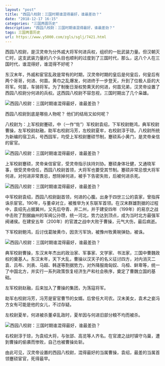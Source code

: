 ```yaml
---
layout: "post"
title: "西园八校尉：三国时期谁混得最好，谁最差劲？"
date: "2018-12-17 16:15"
categories: "三国两晋历史"
description: "西园八校尉：三国时期谁混得最好，谁最差劲？"
tags: 三国两晋历史
url: https://www.y5000.com/zgls/sglj/7421.html
---
```






西园八校尉，是汉灵帝为分外戚大将军何进兵权，组织的一批武装力量。但汉朝灭亡时，这支武装力量的八个头目也顺利的过度到了三国时代，那么，这八个人在三国时代，谁混得好，谁混得不好呢？

东汉末年，外戚和宦官乱政是常有的时期，汉灵帝时期的皇后是何皇后，何皇后有两个哥哥，何进、何苗。黄巾之乱爆发，何进终于一步登天，升到了位极人臣的大将军。何苗，车骑将军。为了制衡日渐权势熏天的何进，何苗兄弟，汉灵帝设置了西园八校尉分何进的兵权。这西园八校尉不容忽视，三国时期出了几个枭雄。

![西园八校尉：三国时期谁混得最好，谁最差劲？](/uploads/allimg/161216/6-161216101314307.JPG)

西园八校尉到底是哪些人物呢？ 他们的结局又如何呢？

八校尉为：上军校尉蹇硕，中（一作“佐”）军校尉袁绍，下军校尉鲍鸿，典军校尉曹操，左军校尉赵融，助军右校尉冯芳，左校尉夏牟，右校尉淳于琼。八校尉所统为新编的宿卫兵，号西园军，均受上军校尉蹇硕节制，蹇硕系小黄门，是灵帝亲信的宦官。

![西园八校尉：三国时期谁混得最好，谁最差劲？](/uploads/allimg/161216/6-16121610132C45.JPG)

上军校尉蹇硕，灵帝亲信宦官，受灵帝指示扶持刘协。蹇硕身体壮健，又通晓军事，很受灵帝信任，西园八校尉首领，大将军也要受其节制。蹇硕非常忌恨大将军何进，对何进非常畏忌，想除掉何进，被手下告密失败，后被何进杀死。

![西园八校尉：三国时期谁混得最好，谁最差劲？](/uploads/allimg/161216/6-161216101345O2.JPG)

中军校尉袁绍，西园八校尉副首领，何进的心腹。出身于四世三公的袁家，曾指挥诛杀宦官。190年，与董卓对立，被推举为关东联军首领。在汉末群雄割据的过程中，袁绍先占据冀州，又先后夺青、并二州，并于建安四年（199年）的易京之战中击败了割据幽州的军阀公孙瓒，统一河北，势力达到顶点，成为当时北方最强军阀诸侯。在建安五年（200年）的官渡之战中大败于曹操，元气大伤，最后病逝。

下军校尉鲍鸿，后讨伐葛陂黄巾，因贪污军饷，被豫州牧黄琬弹劾，被诛。

![西园八校尉：三国时期谁混得最好，谁最差劲？](/uploads/allimg/161216/6-161216101359642.JPG)

典军校尉曹操，东汉末年杰出的政治家、军事家、文学家、书法家，三国中曹魏政权的奠基人。东汉末年，天下大乱，曹操以汉天子的名义征讨四方，对内消灭二袁、吕布、刘表、马超、韩遂等割据势力，对外降服南匈奴、乌桓、鲜卑等，统一了中国北方，并实行一系列政策恢复经济生产和社会秩序，奠定了曹魏立国的基础。

左军校尉赵融，后来加入了曹操的集团，为荡寇将军。

助军右校尉冯芳，冯芳是宦官曹节的女婿。后曾任大司农。汉末美女，袁术之妾冯方女有可能是他的女儿，不过存疑。

左校尉夏牟，何进被杀董卓乱政时，夏牟因与何进旧部分粮不均而被杀。

![西园八校尉：三国时期谁混得最好，谁最差劲？](/uploads/allimg/161216/6-161216101413K6.JPG)

右校尉淳于琼，为袁绍大将，与张郃、高览等人齐名。在官渡之战时镇守乌巢，遭到曹操的偷袭而惨败，自己也被曹操处斩。

由此可见，汉灵帝设置的西园八校尉，混得最好的当属曹操，袁绍，最差的当属首领蹇硕宦官，死得最早。
